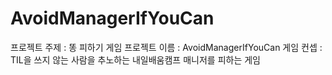 # AvoidManagerIfYouCan
프로젝트 주제 : 똥 피하기 게임
프로젝트 이름 : AvoidManagerIfYouCan
게임 컨셉 : TIL을 쓰지 않는 사람을 추노하는 내일배움캠프 매니저를 피하는 게임
